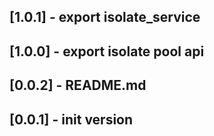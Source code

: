 ## [1.0.1] - export isolate_service
## [1.0.0] - export isolate pool api
## [0.0.2] - README.md
## [0.0.1] - init version
